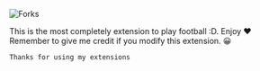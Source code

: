 ![Forks](https://img.shields.io/github/forks/Julianty123/Football)

This is the most completely extension to play football :D.
Enjoy :heart:
Remember to give me credit if you modify this extension. 😀
```
Thanks for using my extensions
```
